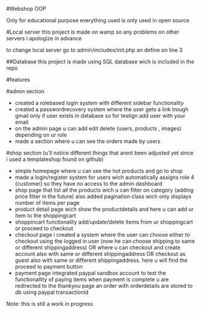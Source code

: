 #Webshop OOP

Only for educational purpose everything used is only used in open source


#Local server
this project is made on wamp so any problems on other servers i apologize in advance

to change local server go to admin/includes/init.php an define on line 3

##Database 
this project is made using SQL database wich is included in the repo



#features

#admin section

- created a rolebased login system with different sidebar functionality
- created a passwordrecovery system where the user gets a link trough gmail only if user exists in database so for testign add user with your email
- on the admin page u can add edit delete (users, products , images) depending on ur role
- made a section where u can see the orders made by users 

#shop section
(u'll notice different things that arent been adjusted yet since i used a templateshop found on github)
- simple homepage where u can see the hot products and go to shop 
- made a login/register system for users wich automatically assigns role 4 (customer) so they have no access to the admin dashboard
- shop page that list all the products wich u can filter on category (adding price filter in the future) also added pagination class wich only displays number of items per page
- product detail page wich show the productdetails and here u can add ur item to the shoppingcart
- shoppincart functionality add/update/delete items from ur shoppingcart or proceed to checkout
- checkout page i created a system where the user can choose either to checkout using the logged in user (now he can choose shipping to same or different shippingaddress) OR where u can checkout and create account also with same or different shippingaddress OR checkout as guest also with same or different shippingaddress. here u will find the proceed to payment button
- payment page integrated paypal sandbox account to test the functionallity of paying items when payment is complete u are redirected to the thankyou page an order with orderdetails are stored to db using paypal transactionid

Note: this is still a work in progress 

